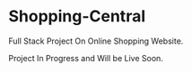 # Shopping-Central

Full Stack Project On Online Shopping Website.

Project In Progress and Will be Live Soon.
